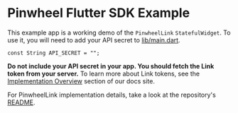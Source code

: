 # Pinwheel Flutter SDK Example

This example app is a working demo of the `PinwheelLink` `StatefulWidget`. To use it, you will need to add your API secret to [lib/main.dart](./lib/main.dart).

```
const String API_SECRET = "";
```

**Do not include your API secret in your app. You should fetch the Link token from your server.** To learn more about Link tokens, see the [Implementation Overview](https://docs.getpinwheel.com/docs/api/docs/introduction/Getting-Started.md#implementation-overview) section of our docs site.

For PinwheelLink implementation details, take a look at the repository's [README](../README.md).

